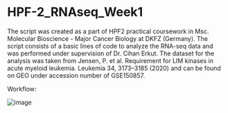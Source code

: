 # HPF-2_RNAseq_Week1

The script was created as a part of HPF2 practical coursework in Msc. Molecular Bioscience - Major Cancer Biology at DKFZ (Germany). The script consists of a basic lines of code to analyze the RNA-seq data and was performed under supervision of Dr. Cihan Erkut. The dataset for the analysis was taken from Jensen, P. et al. Requirement for LIM kinases in acute myeloid leukemia. Leukemia 34, 3173–3185 (2020) and can be found on GEO under accession number of GSE150857.

Workflow:

![image](https://user-images.githubusercontent.com/89943785/210121636-99e3f8f2-7d9b-4efa-a304-4b14811ec4be.png)
